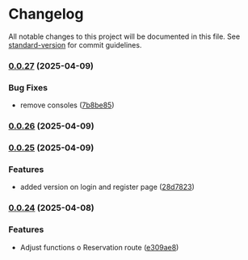# Changelog

All notable changes to this project will be documented in this file. See [standard-version](https://github.com/conventional-changelog/standard-version) for commit guidelines.

### [0.0.27](https://github.com/Matheus-Rodrigues-EC/ReservaLab-ReactJS/compare/v0.0.26...v0.0.27) (2025-04-09)


### Bug Fixes

* remove consoles ([7b8be85](https://github.com/Matheus-Rodrigues-EC/ReservaLab-ReactJS/commit/7b8be857a654ca10c60f48d1552b5d1f21046eff))

### [0.0.26](https://github.com/Matheus-Rodrigues-EC/ReservaLab-ReactJS/compare/v0.0.25...v0.0.26) (2025-04-09)

### [0.0.25](https://github.com/Matheus-Rodrigues-EC/ReservaLab-ReactJS/compare/v0.0.24...v0.0.25) (2025-04-09)


### Features

* added version on login and register page ([28d7823](https://github.com/Matheus-Rodrigues-EC/ReservaLab-ReactJS/commit/28d7823561f16d163fd18991f5d927e63ef536b1))

### [0.0.24](https://github.com/Matheus-Rodrigues-EC/ReservaLab-ReactJS/compare/v0.0.23...v0.0.24) (2025-04-08)


### Features

* Adjust functions o Reservation route ([e309ae8](https://github.com/Matheus-Rodrigues-EC/ReservaLab-ReactJS/commit/e309ae811904fc86fc41e80b8d7bfe160d383e1c))
